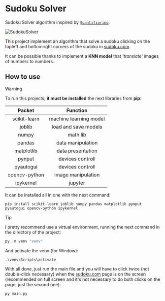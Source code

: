# Sudoku Solver

Sudoku Solver algorithm inspired by [`@santifiorino`](https://github.com/santifiorino/sudoku.com-solver).

![SudokuSolver](./SudokuSolverExample.gif)

This project implement an algorithm that solve a sudoku clicking on the topleft and bottomright corners of the sudoku in [sudoku.com](sudoku.com).

It can be possible thanks to implement a **KNN model** that *'translate'* images of numbers to numbers.

## How to use


> [!WARNING]
To run this projects, **it must be installed** the next libraries from **pip**:

| Packet | Function |
| :----: | :------: |
|scikit-learn|machine learning model|
|joblib|load and save models|
|numpy|math lib|
|pandas|data manipulation|
|matplotlib|data presentation|
|pynput|devices controll|
|pyautogui|devices controll|
|opencv-python|image manipulation|
|ipykernel|jupyter|

It can be installed all in one with the next command:

```
pip install scikit-learn joblib numpy pandas matplotlib pynput pyautogui opencv-python ipykernel
``` 

 > [!TIP]
 > I pretty recommend use a virtual environment, running the next command in the directory of the project:

```powershell
py -m venv "venv" 
```

And activate the venv (for Window):

```
.\venv\Scripts\activate
```

With all done, just run the main file and you will have to click twice (not double-click necessary) when the [sudoku.com](sudoku.com) page is on the screen (recommended on full screen and it's not necessary to do both clicks on the page, just the second one):

```powershell
py main.py
```
